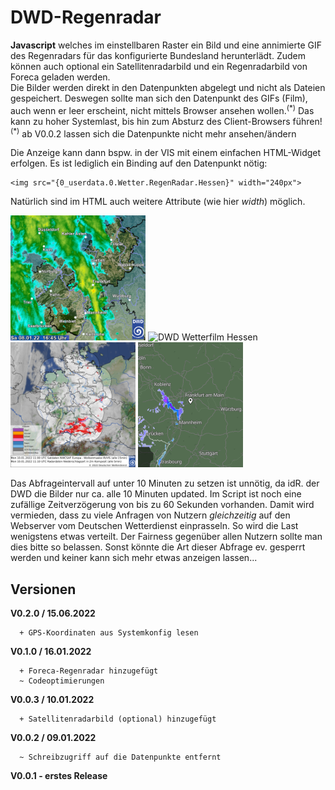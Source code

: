# DWD-Regenradar

**Javascript** welches im einstellbaren Raster ein Bild und eine annimierte GIF des 
Regenradars für das konfigurierte Bundesland herunterlädt. Zudem können auch optional ein 
Satellitenradarbild und ein Regenradarbild von Foreca geladen werden.  
Die Bilder werden direkt in den Datenpunkten abgelegt und nicht als Dateien gespeichert.
Deswegen sollte man sich den Datenpunkt des GIFs (Film), auch wenn er leer erscheint,
nicht mittels Browser ansehen wollen.<sup>(\*)</sup> Das kann zu hoher Systemlast, bis hin zum 
Absturz des Client-Browsers führen!  
<sup>(\*)</sup> ab V0.0.2 lassen sich die Datenpunkte nicht mehr ansehen/ändern

Die Anzeige kann dann bspw. in der VIS mit einem einfachen HTML-Widget erfolgen.
Es ist lediglich ein Binding auf den Datenpunkt nötig:
```
<img src="{0_userdata.0.Wetter.RegenRadar.Hessen}" width="240px">
``` 

Natürlich sind im HTML auch weitere Attribute (wie hier *width*) möglich.

<img src="https://github.com/SBorg2014/ioBroker-Addons/blob/master/Bilder/rad_hes_akt.jpg" alt="DWD Wetterbild Hessen" height="200" /> <img src="https://github.com/SBorg2014/ioBroker-Addons/blob/master/Bilder/radfilm_hes_akt.gif" height="200" alt="DWD Wetterfilm Hessen" /> <img src="https://github.com/SBorg2014/ioBroker-Addons/blob/master/Bilder/satradar.png" height="200" alt="DWD Satellitenregenradar" /> <img src="https://github.com/SBorg2014/ioBroker-Addons/blob/master/Bilder/Foreca.png" height="200" alt="Foreca Regenradar" />


Das Abfrageintervall auf unter 10 Minuten zu setzen ist unnötig, da idR. der DWD die Bilder nur ca. alle 10 Minuten updated.
Im Script ist noch eine zufällige Zeitverzögerung von bis zu 60 Sekunden vorhanden. Damit wird vermieden, dass zu viele Anfragen von Nutzern *gleichzeitig* auf den Webserver vom Deutschen Wetterdienst einprasseln. So wird die Last wenigstens etwas verteilt. Der Fairness gegenüber allen Nutzern sollte man dies bitte so belassen. Sonst könnte die Art dieser Abfrage ev. gesperrt werden und keiner kann sich mehr etwas anzeigen lassen... 

## Versionen
**V0.2.0 / 15.06.2022**
```
  + GPS-Koordinaten aus Systemkonfig lesen
```

**V0.1.0 / 16.01.2022**
```
  + Foreca-Regenradar hinzugefügt
  ~ Codeoptimierungen
```
                        
**V0.0.3 / 10.01.2022**
```
  + Satellitenradarbild (optional) hinzugefügt
```

**V0.0.2 / 09.01.2022**
```
  ~ Schreibzugriff auf die Datenpunkte entfernt
```

**V0.0.1 - erstes Release**
